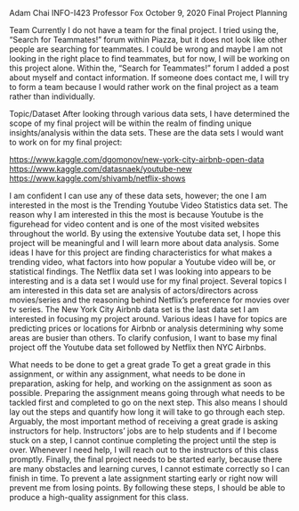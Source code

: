Adam Chai
INFO-I423
Professor Fox
October 9, 2020
Final Project Planning

Team Currently 
I do not have a team for the final project. I tried using the, “Search for Teammates!” forum within Piazza, but it does not look 
like other people are searching for teammates. I could be wrong and maybe I am not looking in the right place to find teammates, but for now, 
I will be working on this project alone. Within the, “Search for Teammates!” forum I added a post about myself and contact information. 
If someone does contact me, I will try to form a team because I would rather work on the final project as a team rather than individually. 

Topic/Dataset
After looking through various data sets, I have determined the scope of my final project will be within the realm of finding unique insights/analysis 
within the data sets. These are the data sets I would want to work on for my final project:

https://www.kaggle.com/dgomonov/new-york-city-airbnb-open-data
https://www.kaggle.com/datasnaek/youtube-new
https://www.kaggle.com/shivamb/netflix-shows

I am confident I can use any of these data sets, however; the one I am interested in the most is the Trending Youtube Video Statistics data set. 
The reason why I am interested in this the most is because Youtube is the figurehead for video content and is one of the most visited websites 
throughout the world. By using the extensive Youtube data set, I hope this project will be meaningful and I will learn more about data analysis. 
Some ideas I have for this project are finding characteristics for what makes a trending video, what factors into how popular a Youtube video will 
be, or statistical findings. The Netflix data set I was looking into appears to be interesting and is a data set I would use for my final project. 
Several topics I am interested in this data set are analysis of actors/directors across movies/series and the reasoning behind Netflix’s preference 
for movies over tv series. The New York City Airbnb data set is the last data set I am interested in focusing my project around. Various ideas I have 
for topics are predicting prices or locations for Airbnb or analysis determining why some areas are busier than others. To clarify confusion, I want 
to base my final project off the Youtube data set followed by Netflix then NYC Airbnbs. 

What needs to be done to get a great grade
To get a great grade in this assignment, or within any assignment, what needs to be done in preparation, asking for help, and working 
on the assignment as soon as possible. Preparing the assignment means going through what needs to be tackled first and completed to go on the next step. 
This also means I should lay out the steps and quantify how long it will take to go through each step. Arguably, the most important method of receiving a 
great grade is asking instructors for help. Instructors’ jobs are to help students and if I become stuck on a step, I cannot continue completing the project 
until the step is over. Whenever I need help, I will reach out to the instructors of this class promptly. Finally, the final project needs to be started early, 
because there are many obstacles and learning curves, I cannot estimate correctly so I can finish in time. To prevent a late assignment starting early or right 
now will prevent me from losing points. By following these steps, I should be able to produce a high-quality assignment for this class. 
